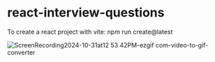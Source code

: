 # react-interview-questions
To create a react project with vite:
npm run create@latest

![ScreenRecording2024-10-31at12 53 42PM-ezgif com-video-to-gif-converter](https://github.com/user-attachments/assets/3100a07a-55a2-44cb-9373-6d02727108b3)
